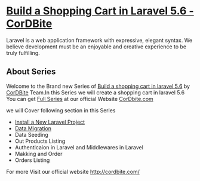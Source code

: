 <p align="center">
  <a href="http://google.com"><h1>Build a Shopping Cart in Laravel 5.6 - CorDBite</h1></a>
</p>


Laravel is a web application framework with expressive, elegant syntax. We believe development must be an enjoyable and creative experience to be truly fulfilling.

## About Series

Welcome to the Brand new Series of <a href="">Build a shopping cart in laravel 5.6</a> by <a href="">CorDBite</a> Team.In this Series we will create a shopping cart in laravel 5.6
You can get <a href="">Full Series</a> at our official Website <a href="">CorDbite.com</a>


we will Cover following section in this Series
- [Install a New Laravel Project](http://cordbite.com/how-to-setup-new-laravel-with-xampp-windows)
- [Data Migration](http://cordbite.com/build-a-shopping-cart-in-laravel-part-1) 
- Data Seeding 
- Out Products Listing 
- Authenticaion in Laravel and Middlewares in Laravel
- Makking and Order
- Orders Listing


For more Visit our official website <a href="http://cordbite.com/">http://cordbite.com/</a>
